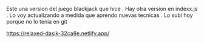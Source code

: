 Este una version del juego blackjack que hice . Hay otra version en indexx.js . Lo voy actualizando a medida que aprendo nuevas tecnicas . Lo subi hoy porque no lo tenia en git

https://relaxed-dasik-32ca8e.netlify.app/
